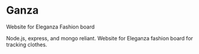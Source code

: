 # Ganza
Website for Eleganza Fashion board

Node.js, express, and mongo reliant. Website for Eleganza fashion board for tracking clothes.
